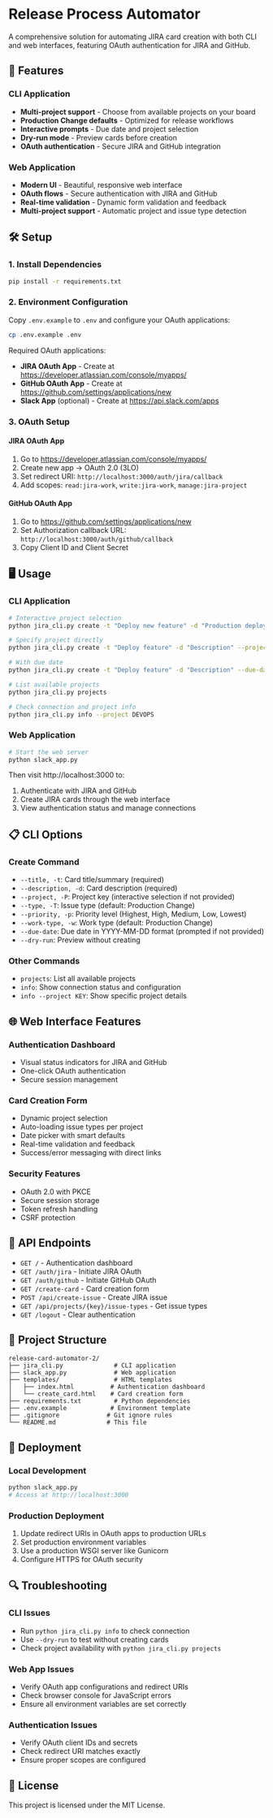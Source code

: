 # Release Process Automator

A comprehensive solution for automating JIRA card creation with both CLI and web interfaces, featuring OAuth authentication for JIRA and GitHub.

## 🚀 Features

### CLI Application
- **Multi-project support** - Choose from available projects on your board
- **Production Change defaults** - Optimized for release workflows
- **Interactive prompts** - Due date and project selection
- **Dry-run mode** - Preview cards before creation
- **OAuth authentication** - Secure JIRA and GitHub integration

### Web Application
- **Modern UI** - Beautiful, responsive web interface
- **OAuth flows** - Secure authentication with JIRA and GitHub
- **Real-time validation** - Dynamic form validation and feedback
- **Multi-project support** - Automatic project and issue type detection

## 🛠️ Setup

### 1. Install Dependencies
```bash
pip install -r requirements.txt
```

### 2. Environment Configuration
Copy `.env.example` to `.env` and configure your OAuth applications:

```bash
cp .env.example .env
```

Required OAuth applications:
- **JIRA OAuth App** - Create at https://developer.atlassian.com/console/myapps/
- **GitHub OAuth App** - Create at https://github.com/settings/applications/new
- **Slack App** (optional) - Create at https://api.slack.com/apps

### 3. OAuth Setup

#### JIRA OAuth App
1. Go to https://developer.atlassian.com/console/myapps/
2. Create new app → OAuth 2.0 (3LO)
3. Set redirect URI: `http://localhost:3000/auth/jira/callback`
4. Add scopes: `read:jira-work`, `write:jira-work`, `manage:jira-project`

#### GitHub OAuth App
1. Go to https://github.com/settings/applications/new
2. Set Authorization callback URL: `http://localhost:3000/auth/github/callback`
3. Copy Client ID and Client Secret

## 🖥️ Usage

### CLI Application
```bash
# Interactive project selection
python jira_cli.py create -t "Deploy new feature" -d "Production deployment"

# Specify project directly
python jira_cli.py create -t "Deploy feature" -d "Description" --project DEVOPS

# With due date
python jira_cli.py create -t "Deploy feature" -d "Description" --due-date "2025-08-30"

# List available projects
python jira_cli.py projects

# Check connection and project info
python jira_cli.py info --project DEVOPS
```

### Web Application
```bash
# Start the web server
python slack_app.py
```

Then visit http://localhost:3000 to:
1. Authenticate with JIRA and GitHub
2. Create JIRA cards through the web interface
3. View authentication status and manage connections

## 📋 CLI Options

### Create Command
- `--title, -t`: Card title/summary (required)
- `--description, -d`: Card description (required)
- `--project, -P`: Project key (interactive selection if not provided)
- `--type, -T`: Issue type (default: Production Change)
- `--priority, -p`: Priority level (Highest, High, Medium, Low, Lowest)
- `--work-type, -w`: Work type (default: Production Change)
- `--due-date`: Due date in YYYY-MM-DD format (prompted if not provided)
- `--dry-run`: Preview without creating

### Other Commands
- `projects`: List all available projects
- `info`: Show connection status and configuration
- `info --project KEY`: Show specific project details

## 🌐 Web Interface Features

### Authentication Dashboard
- Visual status indicators for JIRA and GitHub
- One-click OAuth authentication
- Secure session management

### Card Creation Form
- Dynamic project selection
- Auto-loading issue types per project
- Date picker with smart defaults
- Real-time validation and feedback
- Success/error messaging with direct links

### Security Features
- OAuth 2.0 with PKCE
- Secure session storage
- Token refresh handling
- CSRF protection

## 🔧 API Endpoints

- `GET /` - Authentication dashboard
- `GET /auth/jira` - Initiate JIRA OAuth
- `GET /auth/github` - Initiate GitHub OAuth
- `GET /create-card` - Card creation form
- `POST /api/create-issue` - Create JIRA issue
- `GET /api/projects/{key}/issue-types` - Get issue types
- `GET /logout` - Clear authentication

## 📁 Project Structure

```
release-card-automator-2/
├── jira_cli.py              # CLI application
├── slack_app.py             # Web application
├── templates/               # HTML templates
│   ├── index.html          # Authentication dashboard
│   └── create_card.html    # Card creation form
├── requirements.txt         # Python dependencies
├── .env.example            # Environment template
├── .gitignore             # Git ignore rules
└── README.md              # This file
```

## 🚀 Deployment

### Local Development
```bash
python slack_app.py
# Access at http://localhost:3000
```

### Production Deployment
1. Update redirect URIs in OAuth apps to production URLs
2. Set production environment variables
3. Use a production WSGI server like Gunicorn
4. Configure HTTPS for OAuth security

## 🔍 Troubleshooting

### CLI Issues
- Run `python jira_cli.py info` to check connection
- Use `--dry-run` to test without creating cards
- Check project availability with `python jira_cli.py projects`

### Web App Issues
- Verify OAuth app configurations and redirect URIs
- Check browser console for JavaScript errors
- Ensure all environment variables are set correctly

### Authentication Issues
- Verify OAuth client IDs and secrets
- Check redirect URI matches exactly
- Ensure proper scopes are configured

## 📝 License

This project is licensed under the MIT License.
